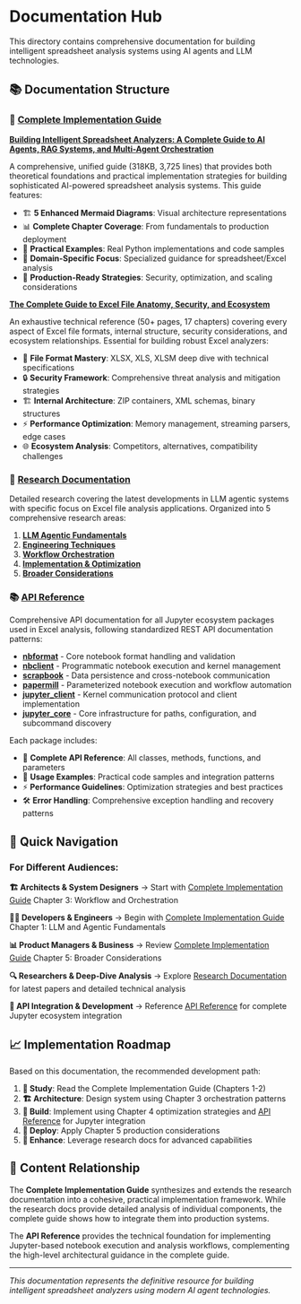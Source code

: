 # Documentation Hub

This directory contains comprehensive documentation for building intelligent spreadsheet analysis systems using AI agents and LLM technologies.

## 📚 Documentation Structure

### 📖 [Complete Implementation Guide](./complete-guide/)

**[Building Intelligent Spreadsheet Analyzers: A Complete Guide to AI Agents, RAG Systems, and Multi-Agent Orchestration](./complete-guide/building-intelligent-spreadsheet-analyzers.md)**

A comprehensive, unified guide (318KB, 3,725 lines) that provides both theoretical foundations and practical implementation strategies for building sophisticated AI-powered spreadsheet analysis systems. This guide features:

- 🏗️ **5 Enhanced Mermaid Diagrams**: Visual architecture representations
- 📊 **Complete Chapter Coverage**: From fundamentals to production deployment
- 🔧 **Practical Examples**: Real Python implementations and code samples
- 🎯 **Domain-Specific Focus**: Specialized guidance for spreadsheet/Excel analysis
- 🚀 **Production-Ready Strategies**: Security, optimization, and scaling considerations

**[The Complete Guide to Excel File Anatomy, Security, and Ecosystem](./complete-guide/excel-file-anatomy-security-ecosystem.md)**

An exhaustive technical reference (50+ pages, 17 chapters) covering every aspect of Excel file formats, internal structure, security considerations, and ecosystem relationships. Essential for building robust Excel analyzers:

- 📁 **File Format Mastery**: XLSX, XLS, XLSM deep dive with technical specifications
- 🔒 **Security Framework**: Comprehensive threat analysis and mitigation strategies
- 🏗️ **Internal Architecture**: ZIP containers, XML schemas, binary structures
- ⚡ **Performance Optimization**: Memory management, streaming parsers, edge cases
- 🌐 **Ecosystem Analysis**: Competitors, alternatives, compatibility challenges

### 🔬 [Research Documentation](./research/)

Detailed research covering the latest developments in LLM agentic systems with specific focus on Excel file analysis applications. Organized into 5 comprehensive research areas:

1. **[LLM Agentic Fundamentals](./research/1-llm-agentic-fundamentals/)**
1. **[Engineering Techniques](./research/2-engineering-techniques/)**
1. **[Workflow Orchestration](./research/3-workflow-orchestration/)**
1. **[Implementation & Optimization](./research/4-implementation-optimization/)**
1. **[Broader Considerations](./research/5-broader-considerations/)**

### 📚 [API Reference](./api-reference/)

Comprehensive API documentation for all Jupyter ecosystem packages used in Excel analysis, following standardized REST API documentation patterns:

- **[nbformat](./api-reference/nbformat/)** - Core notebook format handling and validation
- **[nbclient](./api-reference/nbclient/)** - Programmatic notebook execution and kernel management
- **[scrapbook](./api-reference/scrapbook/)** - Data persistence and cross-notebook communication
- **[papermill](./api-reference/papermill/)** - Parameterized notebook execution and workflow automation
- **[jupyter_client](./api-reference/jupyter-client/)** - Kernel communication protocol and client implementation
- **[jupyter_core](./api-reference/jupyter-core/)** - Core infrastructure for paths, configuration, and subcommand discovery

Each package includes:

- 📖 **Complete API Reference**: All classes, methods, functions, and parameters
- 🔧 **Usage Examples**: Practical code samples and integration patterns
- ⚡ **Performance Guidelines**: Optimization strategies and best practices
- 🛠️ **Error Handling**: Comprehensive exception handling and recovery patterns

## 🎯 Quick Navigation

### For Different Audiences:

**🏗️ Architects & System Designers**
→ Start with [Complete Implementation Guide](./complete-guide/building-intelligent-spreadsheet-analyzers.md) Chapter 3: Workflow and Orchestration

**👨‍💻 Developers & Engineers**
→ Begin with [Complete Implementation Guide](./complete-guide/building-intelligent-spreadsheet-analyzers.md) Chapter 1: LLM and Agentic Fundamentals

**📊 Product Managers & Business**
→ Review [Complete Implementation Guide](./complete-guide/building-intelligent-spreadsheet-analyzers.md) Chapter 5: Broader Considerations

**🔍 Researchers & Deep-Dive Analysis**
→ Explore [Research Documentation](./research/) for latest papers and detailed technical analysis

**🔧 API Integration & Development**
→ Reference [API Reference](./api-reference/) for complete Jupyter ecosystem integration

## 📈 Implementation Roadmap

Based on this documentation, the recommended development path:

1. **📖 Study**: Read the Complete Implementation Guide (Chapters 1-2)
1. **🏗️ Architecture**: Design system using Chapter 3 orchestration patterns
1. **🔧 Build**: Implement using Chapter 4 optimization strategies and [API Reference](./api-reference/) for Jupyter integration
1. **🚀 Deploy**: Apply Chapter 5 production considerations
1. **🔬 Enhance**: Leverage research docs for advanced capabilities

## 🔄 Content Relationship

The **Complete Implementation Guide** synthesizes and extends the research documentation into a cohesive, practical implementation framework. While the research docs provide detailed analysis of individual components, the complete guide shows how to integrate them into production systems.

The **API Reference** provides the technical foundation for implementing Jupyter-based notebook execution and analysis workflows, complementing the high-level architectural guidance in the complete guide.

______________________________________________________________________

*This documentation represents the definitive resource for building intelligent spreadsheet analyzers using modern AI agent technologies.*
